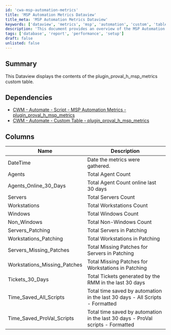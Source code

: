 ```yaml
---
id: 'cwa-msp-automation-metrics'
title: 'MSP Automation Metrics Dataview'
title_meta: 'MSP Automation Metrics Dataview'
keywords: ['dataview', 'metrics', 'msp', 'automation', 'custom', 'table']
description: 'This document provides an overview of the MSP Automation Metrics Dataview, which displays the contents of the plugin_proval_h_msp_metrics custom table, including various metrics related to agents, servers, workstations, and ticketing over a specified time frame.'
tags: ['database', 'report', 'performance', 'setup']
draft: false
unlisted: false
---
```

## Summary

This Dataview displays the contents of the plugin_proval_h_msp_metrics custom table.

## Dependencies

- [CWM - Automate - Script - MSP Automation Metrics - plugin_proval_h_msp_metrics](https://proval.itglue.com/DOC-5078775-12013482)
- [CWM - Automate - Custom Table - plugin_proval_h_msp_metrics](https://proval.itglue.com/DOC-5078775-12013503)

## Columns

| Name                           | Description                                                |
|--------------------------------|------------------------------------------------------------|
| DateTime                       | Date the metrics were gathered.                            |
| Agents                         | Total Agent Count                                         |
| Agents_Online_30_Days         | Total Agent Count online last 30 days                     |
| Servers                        | Total Servers Count                                       |
| Workstations                   | Total Workstations Count                                   |
| Windows                        | Total Windows Count                                       |
| Non_Windows                    | Total Non-Windows Count                                   |
| Servers_Patching               | Total Servers in Patching                                 |
| Workstations_Patching          | Total Workstations in Patching                            |
| Servers_Missing_Patches        | Total Missing Patches for Servers in Patching            |
| Workstations_Missing_Patches    | Total Missing Patches for Workstations in Patching       |
| Tickets_30_Days               | Total Tickets generated by the RMM in the last 30 days   |
| Time_Saved_All_Scripts        | Total time saved by automation in the last 30 days - All Scripts - Formatted |
| Time_Saved_ProVal_Scripts     | Total time saved by automation in the last 30 days - ProVal scripts - Formatted |


